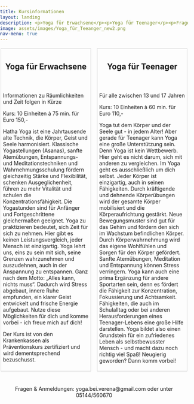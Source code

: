 ```yaml
---
title: Kursinformationen
layout: landing
description: <p>Yoga für Erwachsene</p><p>Yoga für Teenager</p><p>Fragen & Anmeldungen:yoga.bei.verena@gmail.com oder unter 05144/560670</p>
image: assets/images/Yoga_für_Teeanger_new2.png
nav-menu: true
---
```




<style>
	body {
            margin: 0;
            padding: 0;
            box-sizing: border-box;
        }

	.container {
            display: flex;
            flex-wrap: wrap; /* Allow items to wrap to the next line on small screens */
            justify-content: space-between; /* Space the divs evenly */
            max-width: 1500px; /* Set a maximum width for the container */
            margin: 5px auto; /* Center the container on the page with some margin */
        }

        /* Style for each div */
        .box {
            box-sizing: border-box;
            width: 48%; /* Set the width of each div, leaving some space for margin */
            padding: 5px;
            margin: 2px; /* Add a small margin between divs */
            border: 1px solid #ccc; /* Add a border for better visibility */
        }
 </style>

 <body>
    <div class="container">
        <!-- First div -->
        <div class="box">
		<header class="major">
            <h2>Yoga für Erwachsene</h2>
		</header>
			<p>Informationen zu Räumlichkeiten und Zeit folgen in Kürze</p><p>Kurs: 10 Einheiten à 75 min. für Euro 150,-</p>
            <p>Hatha Yoga ist eine Jahrtausende alte Technik, die Körper, Geist und Seele harmonisiert.
			Klassische Yogastellungen (Asanas), sanfte Atemübungen, Entspannungs- und Meditationstechniken  und Wahrnehmungsschulung fördern gleichzeitig Stärke und Flexibilität, schenken Ausgeglichenheit, führen zu mehr Vitalität und schulen die Konzentrationsfähigkeit.
			Die Yogastunden sind für Anfänger und Fortgeschrittene gleichermaßen geeignet. Yoga zu praktizieren bedeutet, sich Zeit für sich zu nehmen. Hier gibt es keinen Leistungsvergleich, jeder Mensch ist einzigartig. Yoga lehrt uns, eins zu sein mit sich, seine Grenzen wahrzunehmen und auszudehnen, auch in der Anspannung zu entspannen. Ganz nach dem Motto: „Alles kann, nichts muss“. Dadurch wird Stress abgebaut, innere Ruhe empfunden, ein klarer Geist entwickelt und frische Energie aufgebaut.
			Nutze diese Möglichkeiten für dich und komme vorbei - ich freue mich auf dich!</p>
			<p>Der Kurs ist von den Krankenkassen als Präventionskurs zertifiziert und wird dementsprechend bezuschusst.</p>
        </div>
        <!-- Second div -->
        <div class="box">
		<header class="major">
            <h2>Yoga für Teenager</h2>
		</header>
			<p>Für alle zwischen 13 und 17 Jahren</p><p>Kurs: 10 Einheiten à 60 min. für Euro 110,-</p>
            <p>Yoga tut dem Körper und der Seele gut - in jedem Alter!
			Aber gerade für Teenager kann Yoga eine große Unterstützung sein.
			Denn Yoga ist kein Wettbewerb. Hier geht es nicht darum, sich mit anderen zu vergleichen. Im Yoga geht es ausschließlich um dich selbst.
			Jeder Körper ist einzigartig, auch in seinen Fähigkeiten.
			Durch kräftigende und dehnende Körperübungen wird der gesamte Körper mobilisiert und die Körperaufrichtung gestärkt. Neue Bewegungsmuster sind gut für das Gehirn und fördern den sich im Wachstum befindlichen Körper. Durch Körperwahrnehmung wird das eigene Wohlfühlen und Sorgen für den Körper gefördert.
			Sanfte Atemübungen, Meditation und Entspannung können Stress verringern.
			Yoga kann auch eine prima Ergänzung für andere Sportarten sein, denn es fördert die Fähigkeit zur Konzentration, Fokussierung und Achtsamkeit. Fähigkeiten, die auch im Schulalltag oder bei anderen Herausforderungen eines Teenager-Lebens eine große Hilfe darstellen.
			Yoga bildet also einen Grundstein für ein zufriedenes Leben als selbstbewusster Mensch - und macht dazu noch richtig viel Spaß!
			Neugierig geworden? Dann komm vorbei! </p>
        </div>
    </div>
<br>
<center>
	<p>Fragen & Anmeldungen: yoga.bei.verena@gmail.com oder unter 05144/560670</p>
</center>
</body>


